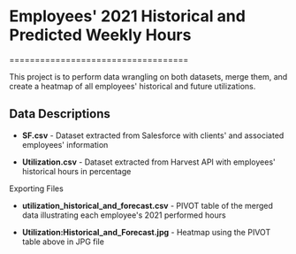 # Employees' 2021 Historical and Predicted Weekly Hours
===================================

This project is to perform data wrangling on both datasets, merge them, and create a heatmap of all employees' historical and future utilizations.

## Data Descriptions

* **SF.csv** - Dataset extracted from Salesforce with clients' and associated employees' information

* **Utilization.csv** - Dataset extracted from Harvest API with employees' historical hours in percentage

Exporting Files

* **utilization_historical_and_forecast.csv** - PIVOT table of the merged data illustrating each employee's 2021 performed hours

* **Utilization:Historical_and_Forecast.jpg** - Heatmap using the PIVOT table above in JPG file

